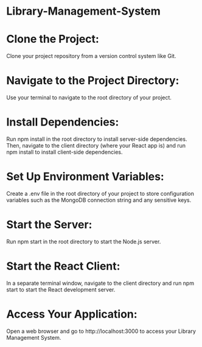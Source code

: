# Library-Management-System
# Clone the Project:
Clone your project repository from a version control system like Git.

# Navigate to the Project Directory:
Use your terminal to navigate to the root directory of your project.

# Install Dependencies:
Run npm install in the root directory to install server-side dependencies. Then, navigate to the client directory (where your React app is) and run npm install to install client-side dependencies.

# Set Up Environment Variables:
Create a .env file in the root directory of your project to store configuration variables such as the MongoDB connection string and any sensitive keys.

# Start the Server:
Run npm start in the root directory to start the Node.js server.

# Start the React Client:
In a separate terminal window, navigate to the client directory and run npm start to start the React development server.

# Access Your Application:
Open a web browser and go to http://localhost:3000 to access your Library Management System.
